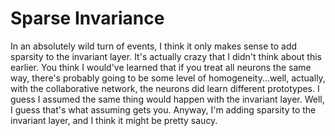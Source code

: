 # Sparse Invariance

In an absolutely wild turn of events, I think it only makes sense to add sparsity to the invariant layer.  It's actually crazy that I didn't think about this earlier.  You think I would've learned that if you treat all neurons the same way, there's probably going to be some level of homogeneity...well, actually, with the collaborative network, the neurons did learn different prototypes.  I guess I assumed the same thing would happen with the invariant layer.  Well, I guess that's what assuming gets you.  Anyway, I'm adding sparsity to the invariant layer, and I think it might be pretty saucy.